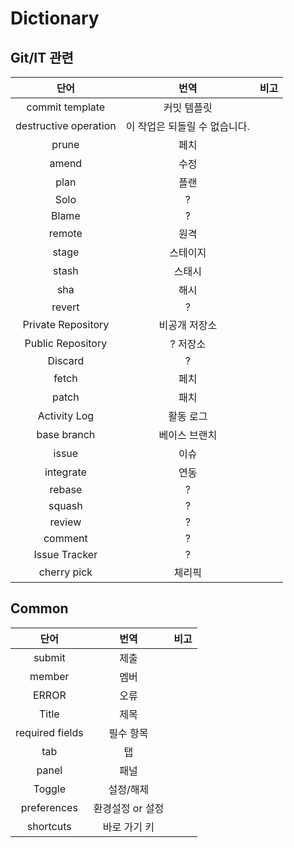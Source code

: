 # Dictionary

## Git/IT 관련

|         단어          |             번역              | 비고 |
| :-------------------: | :---------------------------: | :--: |
|    commit template    |          커밋 템플릿          |      |
| destructive operation | 이 작업은 되돌릴 수 없습니다. |      |
|         prune         |             페치              |      |
|         amend         |             수정              |      |
|         plan          |             플랜              |      |
|         Solo          |               ?               |      |
|         Blame         |               ?               |      |
|        remote         |             원격              |      |
|         stage         |           스테이지            |      |
|         stash         |            스태시             |      |
|          sha          |             해시              |      |
|        revert         |               ?               |      |
|  Private Repository   |         비공개 저장소         |      |
|   Public Repository   |           ? 저장소            |      |
|        Discard        |               ?               |      |
|         fetch         |             페치              |      |
|         patch         |             패치              |      |
|     Activity Log      |           활동 로그           |      |
|      base branch      |         베이스 브랜치         |      |
|         issue         |             이슈              |      |
|       integrate       |             연동              |      |
|        rebase         |               ?               |      |
|        squash         |               ?               |      |
|        review         |               ?               |      |
|        comment        |               ?               |      |
|     Issue Tracker     |               ?               |      |
|      cherry pick      |            체리픽             |      |

## Common

|      단어       |       번역       | 비고 |
| :-------------: | :--------------: | :--: |
|     submit      |       제출       |      |
|     member      |       멤버       |      |
|      ERROR      |       오류       |      |
|      Title      |       제목       |      |
| required fields |    필수 항목     |      |
|       tab       |        탭        |      |
|      panel      |       패널       |      |
|     Toggle      |    설정/해제     |      |
|   preferences   | 환경설정 or 설정 |      |
|    shortcuts    |   바로 가기 키   |      |